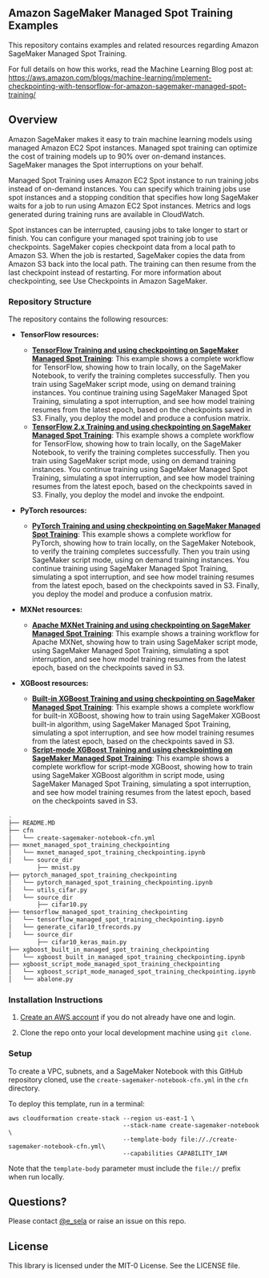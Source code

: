 ## Amazon SageMaker Managed Spot Training Examples

This repository contains examples and related resources regarding Amazon SageMaker Managed Spot Training. 

For full details on how this works, read the Machine Learning Blog post at: https://aws.amazon.com/blogs/machine-learning/implement-checkpointing-with-tensorflow-for-amazon-sagemaker-managed-spot-training/

## Overview

Amazon SageMaker makes it easy to train machine learning models using managed Amazon EC2 Spot instances. Managed spot training can optimize the cost of training models up to 90% over on-demand instances. SageMaker manages the Spot interruptions on your behalf.

Managed Spot Training uses Amazon EC2 Spot instance to run training jobs instead of on-demand instances. You can specify which training jobs use spot instances and a stopping condition that specifies how long SageMaker waits for a job to run using Amazon EC2 Spot instances. Metrics and logs generated during training runs are available in CloudWatch.

Spot instances can be interrupted, causing jobs to take longer to start or finish. You can configure your managed spot training job to use checkpoints. SageMaker copies checkpoint data from a local path to Amazon S3. When the job is restarted, SageMaker copies the data from Amazon S3 back into the local path. The training can then resume from the last checkpoint instead of restarting. For more information about checkpointing, see Use Checkpoints in Amazon SageMaker.

### Repository Structure

The repository contains the following resources:

- **TensorFlow resources:**  

  - [**TensorFlow Training and using checkpointing on SageMaker Managed Spot Training**](tensorflow_managed_spot_training_checkpointing):  This example shows a complete workflow for TensorFlow, showing how to train locally, on the SageMaker Notebook, to verify the training completes successfully. Then you train using SageMaker script mode, using on demand training instances. You continue training using SageMaker Managed Spot Training, simulating a spot interruption, and see how model training resumes from the latest epoch, based on the checkpoints saved in S3. Finally, you deploy the model and produce a confusion matrix.
  - [**TensorFlow 2.x Training and using checkpointing on SageMaker Managed Spot Training**](tensorflow_2_managed_spot_training_checkpointing):  This example shows a complete workflow for TensorFlow, showing how to train locally, on the SageMaker Notebook, to verify the training completes successfully. Then you train using SageMaker script mode, using on demand training instances. You continue training using SageMaker Managed Spot Training, simulating a spot interruption, and see how model training resumes from the latest epoch, based on the checkpoints saved in S3. Finally, you deploy the model and invoke the endpoint.
  
- **PyTorch resources:**  

  - [**PyTorch Training and using checkpointing on SageMaker Managed Spot Training**](pytorch_managed_spot_training_checkpointing):  This example shows a complete workflow for PyTorch, showing how to train locally, on the SageMaker Notebook, to verify the training completes successfully. Then you train using SageMaker script mode, using on demand training instances. You continue training using SageMaker Managed Spot Training, simulating a spot interruption, and see how model training resumes from the latest epoch, based on the checkpoints saved in S3. Finally, you deploy the model and produce a confusion matrix.    

- **MXNet resources:**  

  - [**Apache MXNet Training and using checkpointing on SageMaker Managed Spot Training**](mxnet_managed_spot_training_checkpointing):  This example shows a training workflow for Apache MXNet, showing how to train using SageMaker script mode, using SageMaker Managed Spot Training, simulating a spot interruption, and see how model training resumes from the latest epoch, based on the checkpoints saved in S3.    

- **XGBoost resources:**  

  - [**Built-in XGBoost Training and using checkpointing on SageMaker Managed Spot Training**](xgboost_built_in_managed_spot_training_checkpointing):  This example shows a complete workflow for built-in XGBoost, showing how to train using SageMaker XGBoost built-in algorithm, using SageMaker Managed Spot Training, simulating a spot interruption, and see how model training resumes from the latest epoch, based on the checkpoints saved in S3.     
  - [**Script-mode XGBoost Training and using checkpointing on SageMaker Managed Spot Training**](xgboost_script_mode_managed_spot_training_checkpointing):  This example shows a complete workflow for script-mode XGBoost, showing how to train using SageMaker XGBoost algorithm in script mode, using SageMaker Managed Spot Training, simulating a spot interruption, and see how model training resumes from the latest epoch, based on the checkpoints saved in S3.

```bash
.
├── README.MD                                                           <-- This instructions file
├── cfn                                                                 <-- AWS CloudFormation Templates
│   └── create-sagemaker-notebook-cfn.yml                               <-- CloudFormation template to creates VPC, subnets, and SageMaker Notebook
├── mxnet_managed_spot_training_checkpointing                           <-- Apache MXNet Training and using checkpointing
│   └── mxnet_managed_spot_training_checkpointing.ipynb                 <-- Apache MXNet Training and using checkpointing notebook
│   └── source_dir                                                      <-- Training script 
        ├── mnist.py                                                    <-- MXNet Training script
├── pytorch_managed_spot_training_checkpointing                         <-- PyTorch Training and using checkpointing
│   └── pytorch_managed_spot_training_checkpointing.ipynb               <-- PyTorch Training and using checkpointing notebook
│   └── utils_cifar.py                                                  <-- Generates cifar10 dataset
│   └── source_dir                                                      <-- Training script 
        ├── cifar10.py                                                  <-- Pytorch Training script
├── tensorflow_managed_spot_training_checkpointing                      <-- TensorFlow Training and using checkpointing
│   └── tensorflow_managed_spot_training_checkpointing.ipynb            <-- TensorFlow Training and using checkpointing notebook
│   └── generate_cifar10_tfrecords.py                                   <-- Generates cifar10 tfrecords
│   └── source_dir                                                      <-- Training script 
        ├── cifar10_keras_main.py                                       <-- TensorFlow Training script
├── xgboost_built_in_managed_spot_training_checkpointing                <-- Built-in XGBoost Training and using checkpointing
│   └── xgboost_built_in_managed_spot_training_checkpointing.ipynb      <-- Built-in XGBoost Training and using checkpointing notebook
├── xgboost_script_mode_managed_spot_training_checkpointing             <-- Script mode XGBoost Training and using checkpointing
│   └── xgboost_script_mode_managed_spot_training_checkpointing.ipynb   <-- Script mode XGBoost Training and using checkpointing notebook
│   └── abalone.py                                                      <-- XGBoost Training script
```

### Installation Instructions

1. [Create an AWS account](https://portal.aws.amazon.com/gp/aws/developer/registration/index.html) if you do not already have one and login.

1. Clone the repo onto your local development machine using `git clone`.

### Setup

To create a VPC, subnets, and a SageMaker Notebook with this GitHub repository cloned, use the `create-sagemaker-notebook-cfn.yml` in the `cfn` directory. 

To deploy this template, run in a terminal:

```
aws cloudformation create-stack --region us-east-1 \
                                --stack-name create-sagemaker-notebook \
                                --template-body file://./create-sagemaker-notebook-cfn.yml\
                                --capabilities CAPABILITY_IAM
```
Note that the `template-body` parameter must include the `file://` prefix when run locally.

## Questions?

Please contact [@e_sela](https://twitter.com/e_sela) or raise an issue on this repo.

## License

This library is licensed under the MIT-0 License. See the LICENSE file.

